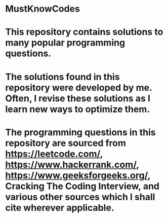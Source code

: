 # MustKnowCodes

# This repository contains solutions to many popular programming questions.  

# The solutions found in this repository were developed by me. Often, I revise these solutions as I learn new ways to optimize them. 

# The programming questions in this repository are sourced from https://leetcode.com/, https://www.hackerrank.com/, https://www.geeksforgeeks.org/, Cracking The Coding Interview, and various other sources which I shall cite wherever applicable. 
